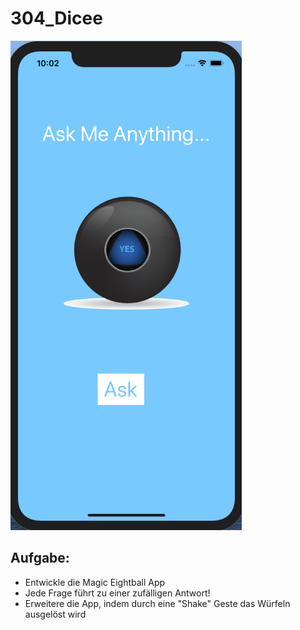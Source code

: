 # 304_Dicee

![Magic Eight Ball](./Magic_Eightball.png)

## Aufgabe:
* Entwickle die Magic Eightball App
* Jede Frage führt zu einer zufälligen Antwort!
* Erweitere die App, indem durch eine "Shake" Geste das Würfeln ausgelöst wird
